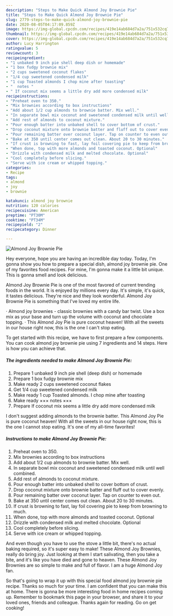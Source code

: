 ```yaml
---
description: "Steps to Make Quick Almond Joy Brownie Pie"
title: "Steps to Make Quick Almond Joy Brownie Pie"
slug: 2779-steps-to-make-quick-almond-joy-brownie-pie
date: 2020-08-05T04:17:09.859Z
image: https://img-global.cpcdn.com/recipes/419e14ab684d7a2a/751x532cq70/almond-joy-brownie-pie-recipe-main-photo.jpg
thumbnail: https://img-global.cpcdn.com/recipes/419e14ab684d7a2a/751x532cq70/almond-joy-brownie-pie-recipe-main-photo.jpg
cover: https://img-global.cpcdn.com/recipes/419e14ab684d7a2a/751x532cq70/almond-joy-brownie-pie-recipe-main-photo.jpg
author: Lucy Harrington
ratingvalue: 5
reviewcount: 3
recipeingredient:
- "1 unbaked 9 inch pie shell deep dish or homemade"
- "1 box fudgy brownie mix"
- "2 cups sweetened coconut flakes"
- "1/4 cup sweetened condensed milk"
- "1 cup Toasted almonds I chop mine after toasting"
- "  notes "
- " If coconut mix seems a little dry add more condensed milk"
recipeinstructions:
- "Preheat oven to 350."
- "Mix brownies according to box instructions"
- "Add about 1/2 cup almonds to brownie batter. Mix well."
- "In separate bowl mix coconut and sweetened condensed milk until well combined."
- "Add rest of almonds to coconut mixture."
- "Pour enough batter into unbaked shell to cover bottom of crust."
- "Drop coconut mixture onto brownie batter and fluff out to cover evenly."
- "Pour remaining batter over coconut layer. Tap on counter to even out."
- "Bake at 350 until center comes out clean. About 20 to 30 minutes."
- "If crust is browning to fast, lay foil covering pie to keep from browning to much."
- "When done, top with more almonds and toasted coconut. Optional"
- "Drizzle with condensed milk and melted chocolate. Optional"
- "Cool completely before slicing."
- "Serve with ice cream or whipped topping."
categories:
- Recipe
tags:
- almond
- joy
- brownie

katakunci: almond joy brownie 
nutrition: 120 calories
recipecuisine: American
preptime: "PT30M"
cooktime: "PT34M"
recipeyield: "2"
recipecategory: Dinner

---
```



![Almond Joy Brownie Pie](https://img-global.cpcdn.com/recipes/419e14ab684d7a2a/751x532cq70/almond-joy-brownie-pie-recipe-main-photo.jpg)

Hey everyone, hope you are having an incredible day today. Today, I'm gonna show you how to prepare a special dish, almond joy brownie pie. One of my favorites food recipes. For mine, I'm gonna make it a little bit unique. This is gonna smell and look delicious.

Almond Joy Brownie Pie is one of the most favored of current trending foods in the world. It is enjoyed by millions every day. It's simple, it's quick, it tastes delicious. They're nice and they look wonderful. Almond Joy Brownie Pie is something that I've loved my entire life.

· Almond joy brownies - classic brownies with a candy bar twist. Use a box mix as your base and turn up the volume with coconut and chocolate topping. · This Almond Joy Pie is pure coconut heaven! With all the sweets in our house right now, this is the one I can&#39;t stop eating.


To get started with this recipe, we have to first prepare a few components. You can cook almond joy brownie pie using 7 ingredients and 14 steps. Here is how you can achieve that.

<!--inarticleads1-->

##### The ingredients needed to make Almond Joy Brownie Pie:

1. Prepare 1 unbaked 9 inch pie shell (deep dish) or homemade
1. Prepare 1 box fudgy brownie mix
1. Make ready 2 cups sweetened coconut flakes
1. Get 1/4 cup sweetened condensed milk
1. Make ready 1 cup Toasted almonds. I chop mine after toasting
1. Make ready  ××× notes ×××
1. Prepare  If coconut mix seems a little dry add more condensed milk


I don&#39;t suggest adding almonds to the brownie batter. This Almond Joy Pie is pure coconut heaven! With all the sweets in our house right now, this is the one I cannot stop eating. It&#39;s one of my all-time favorites! 

<!--inarticleads2-->

##### Instructions to make Almond Joy Brownie Pie:

1. Preheat oven to 350.
1. Mix brownies according to box instructions
1. Add about 1/2 cup almonds to brownie batter. Mix well.
1. In separate bowl mix coconut and sweetened condensed milk until well combined.
1. Add rest of almonds to coconut mixture.
1. Pour enough batter into unbaked shell to cover bottom of crust.
1. Drop coconut mixture onto brownie batter and fluff out to cover evenly.
1. Pour remaining batter over coconut layer. Tap on counter to even out.
1. Bake at 350 until center comes out clean. About 20 to 30 minutes.
1. If crust is browning to fast, lay foil covering pie to keep from browning to much.
1. When done, top with more almonds and toasted coconut. Optional
1. Drizzle with condensed milk and melted chocolate. Optional
1. Cool completely before slicing.
1. Serve with ice cream or whipped topping.


And even though you have to use the stove a little bit, there&#39;s no actual baking required, so it&#39;s super easy to make! These Almond Joy Brownies, really do bring joy. Just looking at them I start salivating, then you take a bite, and it&#39;s like you have died and gone to heaven. These Almond Joy Brownies are so simple to make and full of flavor. I am a huge Almond Joy fan. 

So that's going to wrap it up with this special food almond joy brownie pie recipe. Thanks so much for your time. I am confident that you can make this at home. There is gonna be more interesting food in home recipes coming up. Remember to bookmark this page in your browser, and share it to your loved ones, friends and colleague. Thanks again for reading. Go on get cooking!
